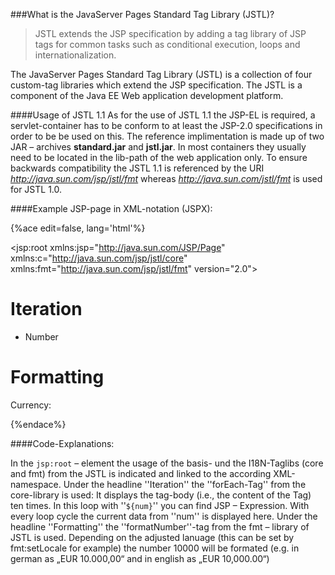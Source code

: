###What is the JavaServer Pages Standard Tag Library (JSTL)?

>JSTL extends the JSP specification by adding a tag library of JSP tags for common tasks such as conditional execution, loops and internationalization.

The JavaServer Pages Standard Tag Library (JSTL) is a collection of four custom-tag libraries which extend the JSP specification. The JSTL is a component of the Java EE Web application development platform. 

####Usage of JSTL 1.1
As for the use of  JSTL 1.1 the JSP-EL  is required, a servlet-container has to be conform to at least  the JSP-2.0 specifications in order to be be used on this. The reference implimentation is made up of two JAR – archives **standard.jar** and **jstl.jar**. In most containers  they usually need to be located in the lib-path of the web application only. To ensure  backwards compatibility the JSTL 1.1 is referenced by the URI *http://java.sun.com/jsp/jstl/fmt*  whereas *http://java.sun.com/jstl/fmt*  is used for JSTL 1.0.

<div style="page-break-after: always;"></div>
####Example JSP-page in XML-notation (JSPX):

{%ace edit=false, lang='html'%}
<?xml version="1.0" encoding="utf-8" ?>
<jsp:root
  xmlns:jsp="http://java.sun.com/JSP/Page"
  xmlns:c="http://java.sun.com/jsp/jstl/core"
  xmlns:fmt="http://java.sun.com/jsp/jstl/fmt"
version="2.0">

<html xmlns="http://www.w3.org/1999/xhtml" xml:lang="en">
<head>
  <title>JSTL 1.1</title>
</head>
<body>

<h1>Iteration</h1>
<ul>
  <c:forEach var="num" begin="1" end="10">
    <li>Number<c:out value="${num}"/></li>
  </c:forEach>
</ul>

<h1>Formatting</h1>
<p>
  Currency: <fmt:formatNumber value="10000" type="currency" currencyCode="EUR" />
</p>

</body>
</html>
</jsp:root>
{%endace%}

####Code-Explanations:

In the ```jsp:root``` – element the usage of the basis- und the I18N-Taglibs (core and fmt) from the JSTL is indicated and linked to the according XML-namespace. Under the headline ''Iteration'' the ''forEach-Tag'' from the core-library is used:  It displays the tag-body (i.e., the content of the Tag) ten times.  In this loop with ''<code>${num}</code>'' you can find JSP – Expression.  With every loop cycle the current data from ''num'' is displayed here. Under the headline ''Formatting'' the ''formatNumber''-tag from the fmt – library of JSTL is used. Depending on the adjusted lanuage (this can be set by fmt:setLocale for example) the number 10000 will be formated (e.g. in german as „EUR 10.000,00“ and in english as „EUR 10,000.00“)


